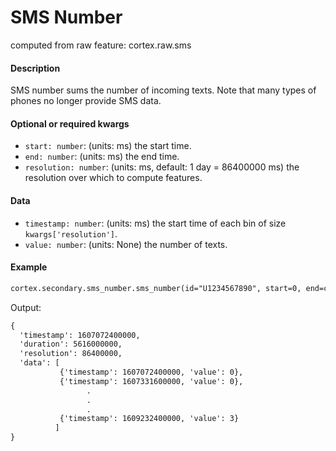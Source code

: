 # SMS Number

computed from raw feature: cortex.raw.sms

#### Description

SMS number sums the number of incoming texts. Note that many types of phones no longer provide SMS data.

#### Optional or required kwargs

- `start: number`: (units: ms) the start time.
- `end: number`: (units: ms) the end time.
- `resolution: number`: (units: ms, default: 1 day = 86400000 ms) the resolution over which to compute features.

#### Data

- `timestamp: number`: (units: ms) the start time of each bin of size `kwargs['resolution']`.
- `value: number`: (units: None) the number of texts.

#### Example

```markdown
cortex.secondary.sms_number.sms_number(id="U1234567890", start=0, end=cortex.now(), resolution=86400000)
```
Output:
```markdown
{
  'timestamp': 1607072400000,
  'duration': 5616000000,
  'resolution': 86400000,
  'data': [
           {'timestamp': 1607072400000, 'value': 0},
           {'timestamp': 1607331600000, 'value': 0},
                 .
                 .
                 .
           {'timestamp': 1609232400000, 'value': 3}
          ]
}
```

